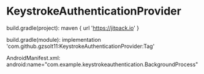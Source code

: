 # KeystrokeAuthenticationProvider

  build.gradle(project): maven { url 'https://jitpack.io' }

  build.gradle(module): implementation 'com.github.gzsolt11:KeystrokeAuthenticationProvider:Tag'

  AndroidManifest.xml:  android:name="com.example.keystrokeauthentication.BackgroundProcess"
